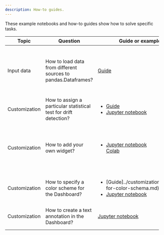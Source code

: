 ```yaml
---
description: How-to guides.
---
```


These example notebooks and how-to guides show how to solve specific tasks.    

Topic | Question| Guide or example | Description
| --- | --- | --- | --- 
Input data | How to load data from different sources to pandas.Dataframes? | [Guide](load-data-to-pandas.md) | From Tensorflow Datasets, Pytorch Datapipes, PySpark DataFrames, file system.
Customization | How to assign a particular statistical test for drift detection?|<ul><li>[Guide](../customization/options-for-statistical-tests.md)</li><li> [Jupyter notebook](https://github.com/evidentlyai/evidently/blob/main/examples/how_to_questions/stat_test_specification_for_data_drift_iris.ipynb)| 
Customization | How to add your own widget? | <ul><li>[Jupyter notebook](https://github.com/evidentlyai/evidently/tree/main/examples/how_to_questions/custom_widget_and_tab_example)</li>[Colab](https://colab.research.google.com/drive/1ZYhokqQupQVX0n2boRjyr5cpg_WgFJoL)</li></ul> | Examples uses old API. New example on creating custom metrics to be added. 
Customization | How to specify a color scheme for the Dashboard?|<ul><li>[Guide]../customization/options-for-color-schema.md)</li><li>[Jupyter notebook](https://github.com/evidentlyai/evidently/blob/main/examples/how_to_questions/colour_options_data_drift_iris.ipynb) | Examples uses old API, to be updated.
Customization | How to create a text annotation in the Dashboard? | [Jupyter notebook](https://github.com/evidentlyai/evidently/blob/main/examples/how_to_questions/text_widget_usage_iris.ipynb)| Example uses old API, to be updated.
